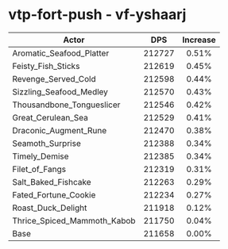 # vtp-fort-push - vf-yshaarj
| Actor | DPS | Increase |
|---|:---:|:---:|
|Aromatic_Seafood_Platter|212727|0.51%|
|Feisty_Fish_Sticks|212619|0.45%|
|Revenge_Served_Cold|212598|0.44%|
|Sizzling_Seafood_Medley|212570|0.43%|
|Thousandbone_Tongueslicer|212546|0.42%|
|Great_Cerulean_Sea|212529|0.41%|
|Draconic_Augment_Rune|212470|0.38%|
|Seamoth_Surprise|212388|0.34%|
|Timely_Demise|212385|0.34%|
|Filet_of_Fangs|212319|0.31%|
|Salt_Baked_Fishcake|212263|0.29%|
|Fated_Fortune_Cookie|212234|0.27%|
|Roast_Duck_Delight|211918|0.12%|
|Thrice_Spiced_Mammoth_Kabob|211750|0.04%|
|Base|211658|0.00%|
